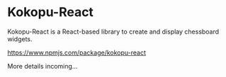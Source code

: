 Kokopu-React
============

Kokopu-React is a React-based library to create and display chessboard widgets.

https://www.npmjs.com/package/kokopu-react

More details incoming...
